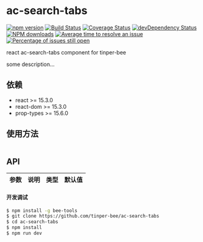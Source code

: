# ac-search-tabs

[![npm version](https://img.shields.io/npm/v/ac-search-tabs.svg)](https://www.npmjs.com/package/ac-search-tabs)
[![Build Status](https://img.shields.io/travis/tinper-bee/ac-search-tabs/master.svg)](https://travis-ci.org/tinper-bee/ac-search-tabs)
[![Coverage Status](https://coveralls.io/repos/github/tinper-bee/ac-search-tabs/badge.svg?branch=master)](https://coveralls.io/github/tinper-bee/ac-search-tabs?branch=master)
[![devDependency Status](https://img.shields.io/david/dev/tinper-bee/ac-search-tabs.svg)](https://david-dm.org/tinper-bee/ac-search-tabs#info=devDependencies)
[![NPM downloads](http://img.shields.io/npm/dm/ac-search-tabs.svg?style=flat)](https://npmjs.org/package/ac-search-tabs)
[![Average time to resolve an issue](http://isitmaintained.com/badge/resolution/tinper-bee/ac-search-tabs.svg)](http://isitmaintained.com/project/tinper-bee/ac-search-tabs "Average time to resolve an issue")
[![Percentage of issues still open](http://isitmaintained.com/badge/open/tinper-bee/ac-search-tabs.svg)](http://isitmaintained.com/project/tinper-bee/ac-search-tabs "Percentage of issues still open")


react ac-search-tabs component for tinper-bee

some description...

## 依赖

- react >= 15.3.0
- react-dom >= 15.3.0
- prop-types >= 15.6.0

## 使用方法

```js

```



## API

|参数|说明|类型|默认值|
|:--|:---:|:--:|---:|

#### 开发调试

```sh
$ npm install -g bee-tools
$ git clone https://github.com/tinper-bee/ac-search-tabs
$ cd ac-search-tabs
$ npm install
$ npm run dev
```
